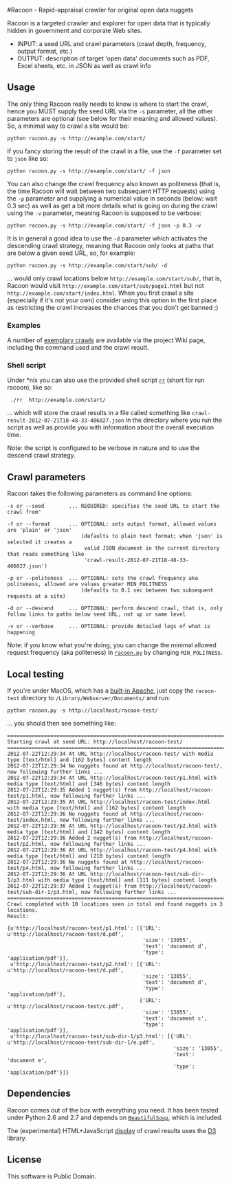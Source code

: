 #Racoon - Rapid-appraisal crawler for original open data nuggets

Racoon is a targeted crawler and explorer for open data that is typically hidden in government and corporate Web sites. 

* INPUT: a seed URL and crawl parameters (crawl depth, frequency, output format, etc.)
* OUTPUT: description of target 'open data' documents such as PDF, Excel sheets, etc. in JSON as well as crawl info

## Usage

The only thing Racoon really needs to know is where to start the crawl, hence you MUST supply the seed URL via the `-s` parameter, all the other parameters are optional (see below for their meaning and allowed values). So, a minimal way to crawl a site would be:

	python racoon.py -s http://example.com/start/

If you fancy storing the result of the crawl in a file, use the `-f` parameter set to `json` like so:

	python racoon.py -s http://example.com/start/ -f json
	
You can also change the crawl frequency also known as politeness (that is, the time Racoon will wait between two subsequent HTTP requests) using the `-p` parameter and supplying a numerical value in seconds (below: wait 0.3 sec) as well as get a bit more details what is going on during the crawl using the `-v` parameter, meaning Racoon is supposed to be verbose:

	python racoon.py -s http://example.com/start/ -f json -p 0.3 -v

It is in general a good idea to use the `-d` parameter which activates the descending crawl strategy, meaning that Racoon only looks at paths that are below a given seed URL, so, for example:

	python racoon.py -s http://example.com/start/sub/ -d

... would only crawl locations below `http://example.com/start/sub/`, that is, Racoon would visit `http://example.com/start/sub/page1.html` but not `http://example.com/start/index.html`. When you first crawl a site (especially if it's not your own)  consider using this option in the first place as restricting the crawl increases the chances that you don't get banned ;)

### Examples

A number of [exemplary crawls](https://github.com/mhausenblas/Racoon/wiki/Example-crawls) are available via the project Wiki page, including the command used and the crawl result.

### Shell script

Under *nix you can also use the provided shell script [`rr`](https://github.com/mhausenblas/Racoon/blob/master/rr) (short for run racoon), like so:

	 ./rr  http://example.com/start/

... which will store the crawl results in a file called something like `crawl-result-2012-07-21T18-48-33-406027.json` in the directory where you run the script as well as provide you with information about the overall execution time. 

Note: the script is configured to be verbose in nature and to use the descend crawl strategy.


## Crawl parameters

Racoon takes the following parameters as command line options:

	-s or --seed		...	REQUIRED: specifies the seed URL to start the crawl from"

	-f or --format		...	OPTIONAL: sets output format, allowed values are 'plain' or 'json' 
							(defaults to plain text format; when 'json' is selected it creates a
							 valid JSON document in the current directory that reads something like
							 'crawl-result-2012-07-21T18-48-33-406027.json')

	-p or --politeness	...	OPTIONAL: sets the crawl frequency aka politeness, allowed are values greater MIN_POLITNESS 
							(defaults to 0.1 sec between two subsequent requests at a site)

	-d or --descend		... OPTIONAL: perform descend crawl, that is, only follow links to paths below seed URL, not up or same level

	-v or --verbose		...	OPTIONAL: provide detailed logs of what is happening

Note: if you know what you're doing, you can change the minimal allowed request frequency (aka politeness) in [`racoon.py`](https://github.com/mhausenblas/Racoon/blob/master/racoon.py) by changing `MIN_POLITNESS`.

## Local testing

If you're under MacOS, which has a [built-in Apache](http://macdevcenter.com/pub/a/mac/2001/12/07/apache.html "Apache Web-Serving with Mac OS X: Part 1 - O'Reilly Media"), just copy the `racoon-test` directory to `/Library/Webserver/Documents/` and run:

	python racoon.py -s http://localhost/racoon-test/

... you should then see something like:
	
	================================================================================
	Starting crawl at seed URL: http://localhost/racoon-test/
	================================================================================
	2012-07-22T12:29:34 At URL http://localhost/racoon-test/ with media type [text/html] and [162 bytes] content length
	2012-07-22T12:29:34 No nuggets found at http://localhost/racoon-test/, now following further links ...
	2012-07-22T12:29:34 At URL http://localhost/racoon-test/p1.html with media type [text/html] and [346 bytes] content length
	2012-07-22T12:29:35 Added 1 nugget(s) from http://localhost/racoon-test/p1.html, now following further links ...
	2012-07-22T12:29:35 At URL http://localhost/racoon-test/index.html with media type [text/html] and [162 bytes] content length
	2012-07-22T12:29:36 No nuggets found at http://localhost/racoon-test/index.html, now following further links ...
	2012-07-22T12:29:36 At URL http://localhost/racoon-test/p2.html with media type [text/html] and [142 bytes] content length
	2012-07-22T12:29:36 Added 2 nugget(s) from http://localhost/racoon-test/p2.html, now following further links ...
	2012-07-22T12:29:36 At URL http://localhost/racoon-test/p4.html with media type [text/html] and [210 bytes] content length
	2012-07-22T12:29:36 No nuggets found at http://localhost/racoon-test/p4.html, now following further links ...
	2012-07-22T12:29:36 At URL http://localhost/racoon-test/sub-dir-1/p3.html with media type [text/html] and [111 bytes] content length
	2012-07-22T12:29:37 Added 1 nugget(s) from http://localhost/racoon-test/sub-dir-1/p3.html, now following further links ...
	================================================================================
	Crawl completed with 10 locations seen in total and found nuggets in 3 locations.
	Result:

	{u'http://localhost/racoon-test/p1.html': [{'URL': u'http://localhost/racoon-test/d.pdf',
	                                            'size': '13055',
	                                            'text': 'document d',
	                                            'type': 'application/pdf'}],
	 u'http://localhost/racoon-test/p2.html': [{'URL': u'http://localhost/racoon-test/d.pdf',
	                                            'size': '13055',
	                                            'text': 'document d',
	                                            'type': 'application/pdf'},
	                                           {'URL': u'http://localhost/racoon-test/c.pdf',
	                                            'size': '13055',
	                                            'text': 'document c',
	                                            'type': 'application/pdf'}],
	 u'http://localhost/racoon-test/sub-dir-1/p3.html': [{'URL': u'http://localhost/racoon-test/sub-dir-1/e.pdf',
	                                                      'size': '13055',
	                                                      'text': 'document e',
	                                                      'type': 'application/pdf'}]}


## Dependencies

Racoon comes out of the box with everything you need. It has been tested under Python 2.6 and 2.7 and depends on [`BeautifulSoup`](http://www.crummy.com/software/BeautifulSoup/), which is included.

The (experimental) HTML+JavaScript [display](https://github.com/mhausenblas/Racoon/wiki/Display) of crawl results uses the [D3](http://d3js.org/) library.

## License

This software is Public Domain.
